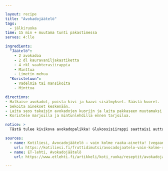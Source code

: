 ```yaml
---

layout: recipe
title: "Avokadojäätelö"
tags:
  - jälkiruoka
time: 15 min + muutama tunti pakastimessa
serves: 4:lle

ingredients:
  "Jäätelö":
    - 2 avokadoa
    - 2 dl kauravaniljakastiketta
    - 4 rkl vaahterasiirappia
    - Minttua
    - Limetin mehua
  "Koristeluun":
    - Vadelmia tai mansikoita
    - Minttua

directions:
- Halkaise avokadot, poista kivi ja kaavi sisälmykset. Säästä kuoret.
- Sekoita ainekset keskenään.
- Laita seos takaisin avokadojen kuoriin ja laita pakkaseen muutamaksi tunniksi.
- Koristele marjoilla ja mintunlehdillä ennen tarjoilua.

notice: >
  Tästä tulee kivikova avokadopalikka! Glukoosisiirappi saattaisi auttaa.

sources:
  - name: Kotiliesi, Avocadojäätelö – vain kolme raaka-ainetta! (vegaaninen) 
    url: https://kotiliesi.fi/fruttidimutsi/avocadojaatelo-vain-kolme-raaka-ainetta-vegaaninen/
  - name: ET-lehti, Avokadojäätelö
    url: https://www.etlehti.fi/artikkeli/koti_ruoka/reseptit/avokadojaatelo

---
```

